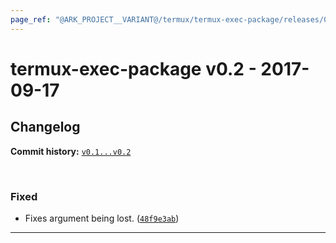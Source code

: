 ```yaml
---
page_ref: "@ARK_PROJECT__VARIANT@/termux/termux-exec-package/releases/0/v0.2.html"
---
```


# termux-exec-package v0.2 - 2017-09-17

## Changelog

**Commit history:** [`v0.1...v0.2`](https://github.com/termux/termux-exec/compare/v0.1...v0.2)

&nbsp;



### Fixed

- Fixes argument being lost. ([`48f9e3ab`](https://github.com/termux/termux-exec/commit/48f9e3ab))

---

&nbsp;
